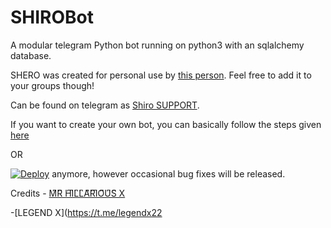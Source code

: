 # SHIROBot
A modular telegram Python bot running on python3 with an sqlalchemy database.

SHERO was created for personal use by [this person](https://t.me/Developer_boy_sd_owner). Feel free to add it to your groups though!

Can be found on telegram as [Shiro SUPPORT](https://t.me/shirobotsupport).

If you want to create your own bot, you can basically follow the steps given [here](https://github.com/PaulSonOfLars/tgbot/blob/master/README.md)

OR

[![Deploy](https://www.herokucdn.com/deploy/button.svg)](https://heroku.com/deploy?template=https://github.com/Developerboy4568/ShiroBot.git)
 anymore, however occasional bug fixes will be released.





Credits - [M͆R͆ H͆I͆L͆L͆A͆R͆I͆O͆U͆S͆ X](https://t.me/Itz_Mr_Hillarious)

-[LEGEND X](https://t.me/legendx22
